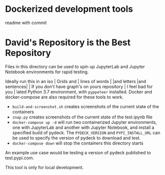 Dockerized development tools
===============
readme with commit
# David's Repository is the Best Repository

Files in this directory can be used to spin up JupyterLab and Jupyter Notebook environments for rapid testing.

Ideally run this in an iso
| Grids and | lines of words |
|and letters |and sentences|
| If you don't have graph's on yours repository | I feel bad for you |
lated Python 3.7 environment, with `pyppeteer` installed.
Docker and docker-compose are also required for these tools to work.

- `build-and-screenshot.sh` creates screenshots of the current state of the containers
- `snap.py` creates screenshots of the current state of the test.ipynb file
- `docker-compose up -d` will run two containerized Jupyter environments,
   one with JupyterLab and another with Jupyter Notebook, and install a specified build of pydeck.
   The `PYDECK_VERSION` and `PYPI_INSTALL_URL` can be used to specify the version of pydeck to download and test.
- `docker-compose down` will stop the containers this directory starts

An example use case would be testing a version of pydeck published to test.pypi.com.

This tool is only for local development.
